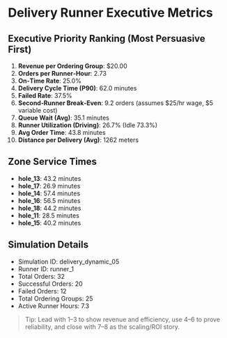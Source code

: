 # Delivery Runner Executive Metrics

## Executive Priority Ranking (Most Persuasive First)
1. **Revenue per Ordering Group**: $20.00
2. **Orders per Runner‑Hour**: 2.73
3. **On‑Time Rate**: 25.0%
4. **Delivery Cycle Time (P90)**: 62.0 minutes
5. **Failed Rate**: 37.5%
6. **Second‑Runner Break‑Even**: 9.2 orders (assumes $25/hr wage, $5 variable cost)
7. **Queue Wait (Avg)**: 35.1 minutes
8. **Runner Utilization (Driving)**: 26.7% (Idle 73.3%)
9. **Avg Order Time**: 43.8 minutes
10. **Distance per Delivery (Avg)**: 1262 meters

## Zone Service Times
- **hole_13**: 43.2 minutes
- **hole_17**: 26.9 minutes
- **hole_14**: 57.4 minutes
- **hole_16**: 56.5 minutes
- **hole_18**: 44.2 minutes
- **hole_11**: 28.5 minutes
- **hole_15**: 40.2 minutes


## Simulation Details
- Simulation ID: delivery_dynamic_05
- Runner ID: runner_1
- Total Orders: 32
- Successful Orders: 20
- Failed Orders: 12
- Total Ordering Groups: 25
- Active Runner Hours: 7.3

> Tip: Lead with 1–3 to show revenue and efficiency, use 4–6 to prove reliability, and close with 7–8 as the scaling/ROI story.
